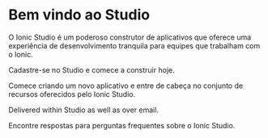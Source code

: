 ---
---

# Bem vindo ao Studio

O Ionic Studio é um poderoso construtor de aplicativos que oferece uma experiência de desenvolvimento tranquila para equipes que trabalham com o Ionic.

<docs-cards class="static-width"> <docs-card header="Get Studio" href="https://ionicframework.com/studio?utm_source=docs&utm_medium=website&utm_campaign=studio%20launch" icon="/docs/assets/icons/guide-installation-icon.png"> 

Cadastre-se no Studio e comece a construir hoje.</docs-card>

<docs-card header="Quickstart" href="/docs/studio/guides/quickstart" img="/docs/assets/icons/guide-quickstart.png"> 

Comece criando um novo aplicativo e entre de cabeça no conjunto de recursos oferecidos pelo Ionic Studio.</docs-card>

<docs-card header="News & Updates" icon="/docs/assets/icons/guide-news-icon.png"> 

Delivered within Studio as well as over email.</docs-card>

<docs-card header="Studio FAQ" href="/docs/studio/faq" icon="/docs/assets/icons/guide-faq-icon.png"> 

Encontre respostas para perguntas frequentes sobre o Ionic Studio.</docs-card> </docs-cards>